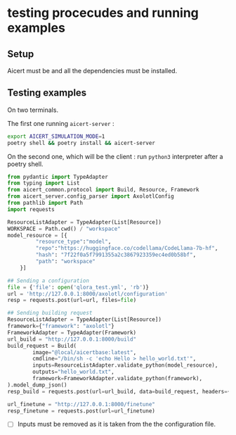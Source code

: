 # testing procecudes and running examples 

## Setup 
Aicert must be and all the dependencies must be installed. 

## Testing examples
On two terminals. 

The first one running `aicert-server` :
```bash 
export AICERT_SIMULATION_MODE=1
poetry shell && poetry install && aicert-server
```

On the second one, which will be the client :
run `python3` interpreter after a poetry shell. 

```python
from pydantic import TypeAdapter
from typing import List
from aicert_common.protocol import Build, Resource, Framework
from aicert_server.config_parser import AxolotlConfig
from pathlib import Path
import requests

ResourceListAdapter = TypeAdapter(List[Resource])
WORKSPACE = Path.cwd() / "workspace"
model_resource = [{
         "resource_type":"model",
         "repo":"https://huggingface.co/codellama/CodeLlama-7b-hf",
         "hash": "7f22f0a5f7991355a2c3867923359ec4ed0b58bf",
         "path": "workspace"
    }]

## Sending a configuration 
file = {'file': open('qlora_test.yml', 'rb')}
url = 'http://127.0.0.1:8000/axolotl/configuration'
resp = requests.post(url=url, files=file)

## Sending building request
ResourceListAdapter = TypeAdapter(List[Resource])
framework={"framework": "axolotl"}
FrameworkAdapter = TypeAdapter(Framework)
url_build = "http://127.0.0.1:8000/build"
build_request = Build(
        image="@local/aicertbase:latest",
        cmdline="/bin/sh -c 'echo Hello > hello_world.txt'",
        inputs=ResourceListAdapter.validate_python(model_resource),
        outputs="hello_world.txt",
        framework=FrameworkAdapter.validate_python(framework),
).model_dump_json()
resp_build = requests.post(url=url_build, data=build_request, headers={"Content-Type": "application/json"})

url_finetune = "http://127.0.0.1:8000/finetune"
resp_finetune = requests.post(url=url_finetune)

```

- [ ] Inputs must be removed as it is taken from the the configuration file. 
